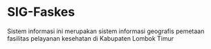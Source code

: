 # SIG-Faskes
Sistem informasi ini merupakan sistem informasi geografis pemetaan fasilitas pelayanan kesehatan di Kabupaten Lombok Timur
